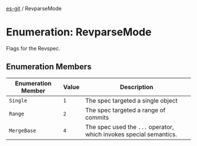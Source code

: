 [es-git](../globals.md) / RevparseMode

# Enumeration: RevparseMode

Flags for the Revspec.

## Enumeration Members

| Enumeration Member | Value | Description |
| ------ | ------ | ------ |
| <a id="single"></a> `Single` | `1` | The spec targeted a single object |
| <a id="range"></a> `Range` | `2` | The spec targeted a range of commits |
| <a id="mergebase"></a> `MergeBase` | `4` | The spec used the `...` operator, which invokes special semantics. |
